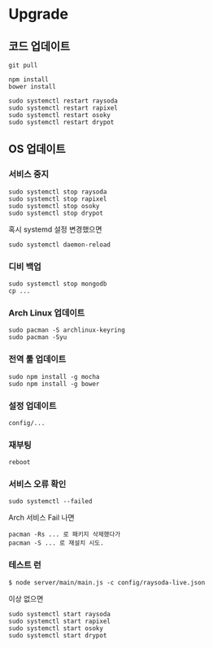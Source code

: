 # Upgrade

## 코드 업데이트

    git pull
    
    npm install
    bower install

    sudo systemctl restart raysoda
    sudo systemctl restart rapixel
    sudo systemctl restart osoky
    sudo systemctl restart drypot

## OS 업데이트

### 서비스 중지

    sudo systemctl stop raysoda
    sudo systemctl stop rapixel
    sudo systemctl stop osoky
    sudo systemctl stop drypot

혹시 systemd 설정 변경했으면

    sudo systemctl daemon-reload

### 디비 백업

    sudo systemctl stop mongodb
    cp ...

### Arch Linux 업데이트

    sudo pacman -S archlinux-keyring
    sudo pacman -Syu

### 전역 툴 업데이트

    sudo npm install -g mocha
    sudo npm install -g bower

### 설정 업데이트

    config/...

### 재부팅

    reboot

### 서비스 오류 확인

    sudo systemctl --failed

Arch 서비스 Fail 나면

    pacman -Rs ... 로 패키지 삭제했다가
    pacman -S ... 로 재설치 시도.

### 테스트 런

    $ node server/main/main.js -c config/raysoda-live.json

이상 없으면

    sudo systemctl start raysoda
    sudo systemctl start rapixel
    sudo systemctl start osoky
    sudo systemctl start drypot
